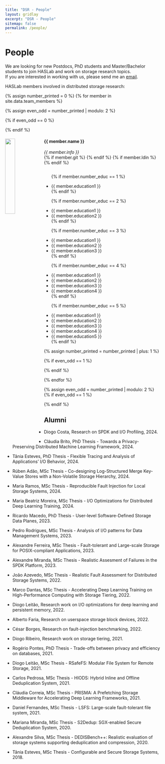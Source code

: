 ```yaml
---
title: "DSR - People"
layout: gridlay
excerpt: "DSR - People"
sitemap: false
permalink: /people/
---
```


<link rel="stylesheet" href="https://use.fontawesome.com/releases/v5.0.13/css/all.css" integrity="sha384-DNOHZ68U8hZfKXOrtjWvjxusGo9WQnrNx2sqG0tfsghAvtVlRW3tvkXWZh58N9jp" crossorigin="anonymous">

# People

We are looking for new Postdocs, PhD students and Master/Bachelor students to join HASLab and work on storage research topics.<br>
If you are interested in working with us, please send me an [email](mailto:jtpaulo@inesctec.pt).

HASLab members involved in distributed storage research:

{% assign number_printed = 0 %}
{% for member in site.data.team_members %}

{% assign even_odd = number_printed | modulo: 2 %}

{% if even_odd == 0 %}
<div class="row">
{% endif %}

<div class="col-sm-6 clearfix">
  <img src="{{ site.url }}{{ site.baseurl }}/images/teampic/{{ member.photo }}" class="img-responsive" width="25%" style="float: left" />
  <h4>{{ member.name }}</h4>
  <i>{{ member.info }}</i><br>
  <span><a href="mailto:{{ member.email }}"><i class="fas fa-envelope fa-lg"></i></a></span>
  {% if member.git %} <span><a href="{{ member.git }}"><i class="fab fa-github fa-lg"></i></a></span> {% endif %}
  {% if member.ldin %} <span><a href="{{ member.ldin }}"><i class="fab fa-linkedin-in fa-lg"></i></a></span> {% endif %}
  <ul style="overflow: hidden">
  
  {% if member.number_educ == 1 %}
  <li> {{ member.education1 }} </li>
  {% endif %}
  
  {% if member.number_educ == 2 %}
  <li> {{ member.education1 }} </li>
  <li> {{ member.education2 }} </li>
  {% endif %}
  
  {% if member.number_educ == 3 %}
  <li> {{ member.education1 }} </li>
  <li> {{ member.education2 }} </li>
  <li> {{ member.education3 }} </li>
  {% endif %}
  
  {% if member.number_educ == 4 %}
  <li> {{ member.education1 }} </li>
  <li> {{ member.education2 }} </li>
  <li> {{ member.education3 }} </li>
  <li> {{ member.education4 }} </li>
  {% endif %}
 
  {% if member.number_educ == 5 %}
  <li> {{ member.education1 }} </li>
  <li> {{ member.education2 }} </li>
  <li> {{ member.education3 }} </li>
  <li> {{ member.education4 }} </li>
  <li> {{ member.education5 }} </li>
  {% endif %}
  
  </ul>
</div>

{% assign number_printed = number_printed | plus: 1 %}

{% if even_odd == 1 %}
</div>
{% endif %}

{% endfor %}

{% assign even_odd = number_printed | modulo: 2 %}
{% if even_odd == 1 %}
</div>
{% endif %}


## Alumni

- Diogo Costa, Research on SPDK and I/O Profiling, 2024. 

- Cláudia Brito, PhD Thesis - Towards a Privacy-Preserving Distributed Machine Learning Framework, 2024.

- Tânia Esteves, PhD Thesis - Flexible Tracing and Analysis of Applications’ I/O Behavior, 2024.

- Rúben Adão, MSc Thesis - Co-designing Log-Structured Merge Key-Value Stores with a Non-Volatile Storage Hierarchy, 2024.

- Maria Ramos, MSc Thesis - Reproducible Fault Injection for Local Storage Systems, 2024.

- Maria Beatriz Moreira, MSc Thesis - I/O Optimizations for Distributed Deep Learning Training, 2024.

- Ricardo Macedo, PhD Thesis - User-level Software-Defined Storage Data Planes, 2023.

- Pedro Rodrigues, MSc Thesis - Analysis of I/O patterns for Data Management Systems, 2023.

- Alexandre Ferreira, MSc Thesis - Fault-tolerant and Large-scale Storage for POSIX-compliant Applications, 2023.

- Alexandre Miranda, MSc Thesis - Realistic Assesment of Failures in the SPDK Platform, 2023.

- João Azevedo, MSc Thesis - Realistic Fault Assessment for Distributed Storage Systems, 2022.

- Marco Dantas, MSc Thesis - Accelerating Deep Learning Training
on High-Performance Computing with Storage Tiering, 2022.

- Diogo Leitão, Research work on I/O optimizations for deep learning and persistent memory, 2022.   

- Alberto Faria, Research on userspace storage block devices, 2022.

- César Borges, Research on fault-injection benchmarking, 2022.

- Diogo Ribeiro, Research work on storage tiering, 2021.

- Rogério Pontes, PhD Thesis - Trade-offs between privacy and efficiency on databases, 2021.

- Diogo Leitão, MSc Thesis - RSafeFS: Modular File System for Remote Storage, 2021.   

- Carlos Pedrosa, MSc Thesis - HIODS: Hybrid Inline and Offline Deduplication System, 2021.

- Cláudia Correia, MSc Thesis - PRISMA: A Prefetching Storage Middleware for Accelerating Deep Learning Frameworks, 2021.

- Daniel Fernandes, MSc Thesis - LSFS: Large-scale fault-tolerant file system, 2021.

- Mariana Miranda, MSc Thesis - S2Dedup: SGX-enabled Secure Deduplication System, 2020.

- Alexandre Silva, MSc Thesis - DEDISBench++: Realistic evaluation of storage systems supporting deduplication and compression, 2020.

- Tânia Esteves, MSc Thesis - Configurable and Secure Storage Systems, 2018.



<!--
## Previous Members
<table align="center" style="width:100%">
<tr><th>Visitors</th>
    <th>Master Students</th> 
    <th>Bachelor Students</th>
  </tr>
  <tr>
    <td></td>
    <td></td>
    <td>Pedro Reis, 2012/2013</td>
  </tr>
</table> 

-->





